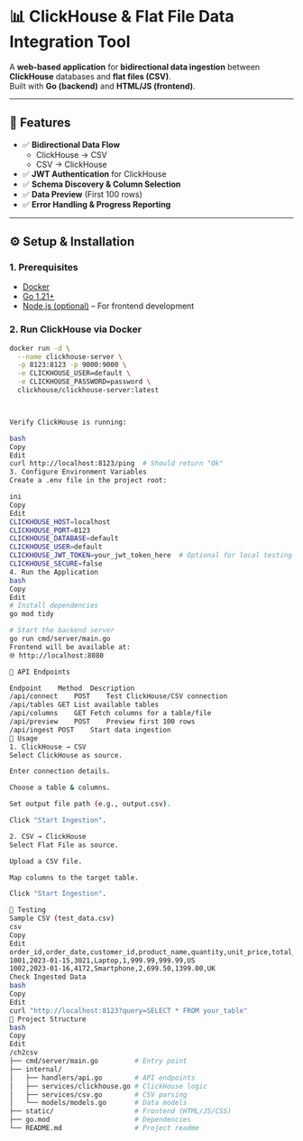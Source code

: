 # 📊 ClickHouse & Flat File Data Integration Tool

A **web-based application** for **bidirectional data ingestion** between **ClickHouse** databases and **flat files (CSV)**.  
Built with **Go (backend)** and **HTML/JS (frontend)**.

---

## 🚀 Features

- ✅ **Bidirectional Data Flow**
  - ClickHouse → CSV
  - CSV → ClickHouse
- ✅ **JWT Authentication** for ClickHouse
- ✅ **Schema Discovery & Column Selection**
- ✅ **Data Preview** (First 100 rows)
- ✅ **Error Handling & Progress Reporting**

---

## ⚙️ Setup & Installation

### 1. Prerequisites

- [Docker](https://www.docker.com/)
- [Go 1.21+](https://golang.org/)
- [Node.js (optional)](https://nodejs.org/) – For frontend development

### 2. Run ClickHouse via Docker

```bash
docker run -d \
  --name clickhouse-server \
  -p 8123:8123 -p 9000:9000 \
  -e CLICKHOUSE_USER=default \
  -e CLICKHOUSE_PASSWORD=password \
  clickhouse/clickhouse-server:latest



Verify ClickHouse is running:

bash
Copy
Edit
curl http://localhost:8123/ping  # Should return "Ok"
3. Configure Environment Variables
Create a .env file in the project root:

ini
Copy
Edit
CLICKHOUSE_HOST=localhost
CLICKHOUSE_PORT=8123
CLICKHOUSE_DATABASE=default
CLICKHOUSE_USER=default
CLICKHOUSE_JWT_TOKEN=your_jwt_token_here  # Optional for local testing
CLICKHOUSE_SECURE=false
4. Run the Application
bash
Copy
Edit
# Install dependencies
go mod tidy

# Start the backend server
go run cmd/server/main.go
Frontend will be available at:
🌐 http://localhost:8080

📌 API Endpoints

Endpoint	Method	Description
/api/connect	POST	Test ClickHouse/CSV connection
/api/tables	GET	List available tables
/api/columns	GET	Fetch columns for a table/file
/api/preview	POST	Preview first 100 rows
/api/ingest	POST	Start data ingestion
🔧 Usage
1. ClickHouse → CSV
Select ClickHouse as source.

Enter connection details.

Choose a table & columns.

Set output file path (e.g., output.csv).

Click "Start Ingestion".

2. CSV → ClickHouse
Select Flat File as source.

Upload a CSV file.

Map columns to the target table.

Click "Start Ingestion".

🧪 Testing
Sample CSV (test_data.csv)
csv
Copy
Edit
order_id,order_date,customer_id,product_name,quantity,unit_price,total_price,country
1001,2023-01-15,3021,Laptop,1,999.99,999.99,US
1002,2023-01-16,4172,Smartphone,2,699.50,1399.00,UK
Check Ingested Data
bash
Copy
Edit
curl "http://localhost:8123?query=SELECT * FROM your_table"
📂 Project Structure
bash
Copy
Edit
/ch2csv  
├── cmd/server/main.go         # Entry point  
├── internal/  
│   ├── handlers/api.go        # API endpoints  
│   ├── services/clickhouse.go # ClickHouse logic  
│   ├── services/csv.go        # CSV parsing  
│   └── models/models.go       # Data models  
├── static/                    # Frontend (HTML/JS/CSS)  
├── go.mod                     # Dependencies  
└── README.md                  # Project readme  